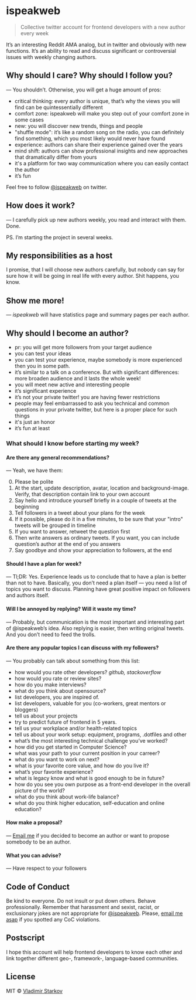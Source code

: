 # ispeakweb

> Collective twitter account for frontend developers with a new author
every week

It’s an interesting Reddit AMA analog, but in twitter and obviously with
new functions. It’s an ability to read and discuss significant
or controversial issues with weekly changing authors.

## Why should I care? Why should I follow you?

— You shouldn’t. Otherwise, you will get a huge amount of pros:

* critical thinking: every author is unique, that’s why the views you
  will find can be quintessentially different
* comfort zone: ispeakweb will make you step out of your comfort zone
  in some cases
* new: you will discover new trends, things and people
* "shuffle mode": it’s like a random song on the radio, you can definitely
  find something, which you most likely would never have found
* experience: authors can share their experience gained over the years
* mind shift: authors can show professional insights and new approaches
  that dramatically differ from yours
* it's a platform for two way communication where you can easily contact
  the author
* it’s fun

Feel free to follow [@ispeakweb][isw] on twitter.

## How does it work?

— I carefully pick up new authors weekly, you read and interact with them. Done.

PS. I’m starting the project in several weeks.

## My responsibilities as a host

I promise, that I will choose new authors carefully, but nobody can say for sure
how it will be going in real life with every author. Shit happens, you know.

## Show me more!

— _ispeakweb_ will have statistics page and summary pages per each author.

## Why should I become an author?

* pr: you will get more followers from your target audience
* you can test your ideas
* you can test your experience, maybe somebody is more experienced then
  you in some path.
* it’s similar to a talk on a conference. But with significant differences:
  more broaden audience and it lasts the whole week!
* you will meet new active and interesting people
* it’s significant experience
* it’s not your private twitter! you are having fewer restrictions
* people may feel embarrassed to ask you technical and common questions
  in your private twitter, but here is a proper place for such things
* it's just an honor
* it’s fun at least

###  What should I know before starting my week?

#### Are there any general recommendations?

— Yeah, we have them:

0. Please be polite
1. At the start, update description, avatar, location and background-image.
  Verify, that description contain link to your own account
2. Say hello and introduce yourself briefly in a couple of tweets at the
  beginning
3. Tell followers in a tweet about your plans for the week
4. If it possible, please do it in a five minutes, to be sure that your "intro"
  tweets will be grouped in timeline
5. If you want to answer, retweet the question first
6. Then write answers as ordinary tweets. If you want, you can include question’s
  author at the end of you answers
7. Say goodbye and show your appreciation to followers, at the end

#### Should I have a plan for week?

— Tl;DR: Yes. Experience leads us to conclude that to have a plan is better
than not to have. Basically, you don’t need a plan itself — you need
a list of topics you want to discuss. Planning have great positive impact
on followers and authors itself.

#### Will I be annoyed by replying? Will it waste my time?

— Probably, but communication is the most important and interesting part
of @ispeakweb’s idea. Also replying is easier, then writing original tweets.
And you don’t need to feed the trolls.

#### Are there any popular topics I can discuss with my followers?

— You probably can talk about something from this list:

* how would you rate other developers? _github, stackoverflow_
* how would you rate or review sites?
* how do you make interviews?
* what do you think about opensource?
* list developers, you are inspired of.
* list developers, valuable for you (co-workers, great mentors or bloggers)
* tell us about your projects
* try to predict future of frontend in 5 years.
* tell us your workplace and/or health-related topics
* tell us about your work setup: equipment, programs, .dotfiles and other
* what’s the most interesting technical challenge you’ve worked?
* how did you get started in Computer Science?
* what was your path to your current position in your carreer?
* what do you want to work on next?
* what is your favorite core value, and how do you live it?
* what’s your favorite experience?
* what is legacy know and what is good enough to be in future?
* how do you see you own purpose as a front-end developer in the overall
  picture of the world?
* what do you think about work-life balance?
* what do you think higher education, self-education and online education?

#### How make a proposal?

— [Email me][proposal] if you decided to become an author or want to propose
somebody to be an author.

#### What you can advise?

— Have respect to your followers

## Code of Conduct

Be kind to everyone. Do not insult or put down others. Behave professionally.
Remember that harassment and sexist, racist, or exclusionary jokes
are not appropriate for [@ispeakweb][isw]. Please, [email me
asap][coc-violations] if you spotted any CoC violations.

## Postscript

I hope this account will help frontend developers to know each other and
link together different geo-, framework-, language-based communities.

## License

MIT © [Vladimir Starkov](http://vstarkov.com)

[isw]: https://twitter.com/ispeakweb
[proposal]: mailto:matmuchrapna@gmail.com?subject=Author’s%20proposal%20for%20@ispeakweb
[coc-violations]: mailto:matmuchrapna@gmail.com?subject=CoC%20violations%20in%20@ispeakweb

